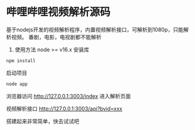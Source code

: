 # 哔哩哔哩视频解析源码

基于nodejs开发的视频解析程序，内置视频解析接口，可解析到1080p，只能解析视频。
番剧，电影，电视剧都不能解析

1. 使用方法
node >= v16.x
安装库
```sh
npm install
```
启动项目
```sh
node app
```
浏览器访问
http://127.0.0.1:3003/index
进入解析页面

视频解析接口
http://127.0.0.1:3003/api?bvid=xxx

搭建起来非常简单，快去试试吧
